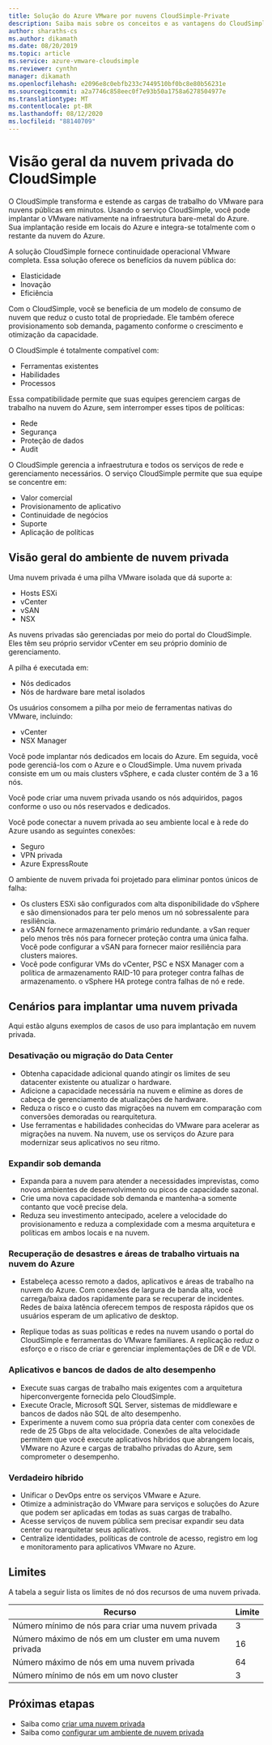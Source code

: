 ```yaml
---
title: Solução do Azure VMware por nuvens CloudSimple-Private
description: Saiba mais sobre os conceitos e as vantagens do CloudSimple, incluindo a continuidade operacional completa do VMware, a compatibilidade com ferramentas, habilidades e processos existentes.
author: sharaths-cs
ms.author: dikamath
ms.date: 08/20/2019
ms.topic: article
ms.service: azure-vmware-cloudsimple
ms.reviewer: cynthn
manager: dikamath
ms.openlocfilehash: e2096e8c0ebfb233c7449510bf0bc8e80b56231e
ms.sourcegitcommit: a2a7746c858eec0f7e93b50a1758a6278504977e
ms.translationtype: MT
ms.contentlocale: pt-BR
ms.lasthandoff: 08/12/2020
ms.locfileid: "88140709"
---
```

# <a name="cloudsimple-private-cloud-overview"></a>Visão geral da nuvem privada do CloudSimple

O CloudSimple transforma e estende as cargas de trabalho do VMware para nuvens públicas em minutos. Usando o serviço CloudSimple, você pode implantar o VMware nativamente na infraestrutura bare-metal do Azure. Sua implantação reside em locais do Azure e integra-se totalmente com o restante da nuvem do Azure.

A solução CloudSimple fornece continuidade operacional VMware completa. Essa solução oferece os benefícios da nuvem pública do:

* Elasticidade
* Inovação
* Eficiência

Com o CloudSimple, você se beneficia de um modelo de consumo de nuvem que reduz o custo total de propriedade. Ele também oferece provisionamento sob demanda, pagamento conforme o crescimento e otimização da capacidade.

O CloudSimple é totalmente compatível com:

* Ferramentas existentes
* Habilidades
* Processos

Essa compatibilidade permite que suas equipes gerenciem cargas de trabalho na nuvem do Azure, sem interromper esses tipos de políticas:

* Rede
* Segurança  
* Proteção de dados  
* Audit

O CloudSimple gerencia a infraestrutura e todos os serviços de rede e gerenciamento necessários. O serviço CloudSimple permite que sua equipe se concentre em:

* Valor comercial
* Provisionamento de aplicativo
* Continuidade de negócios
* Suporte
* Aplicação de políticas

## <a name="private-cloud-environment-overview"></a>Visão geral do ambiente de nuvem privada

Uma nuvem privada é uma pilha VMware isolada que dá suporte a:

* Hosts ESXi
* vCenter
* vSAN
* NSX

As nuvens privadas são gerenciadas por meio do portal do CloudSimple. Eles têm seu próprio servidor vCenter em seu próprio domínio de gerenciamento.

A pilha é executada em:

* Nós dedicados
* Nós de hardware bare metal isolados

Os usuários consomem a pilha por meio de ferramentas nativas do VMware, incluindo:

* vCenter
* NSX Manager

Você pode implantar nós dedicados em locais do Azure. Em seguida, você pode gerenciá-los com o Azure e o CloudSimple. Uma nuvem privada consiste em um ou mais clusters vSphere, e cada cluster contém de 3 a 16 nós.

Você pode criar uma nuvem privada usando os nós adquiridos, pagos conforme o uso ou nós reservados e dedicados.

Você pode conectar a nuvem privada ao seu ambiente local e à rede do Azure usando as seguintes conexões:

* Seguro
* VPN privada
* Azure ExpressRoute

O ambiente de nuvem privada foi projetado para eliminar pontos únicos de falha:

* Os clusters ESXi são configurados com alta disponibilidade do vSphere e são dimensionados para ter pelo menos um nó sobressalente para resiliência.
* a vSAN fornece armazenamento primário redundante. a vSan requer pelo menos três nós para fornecer proteção contra uma única falha. Você pode configurar a vSAN para fornecer maior resiliência para clusters maiores.
* Você pode configurar VMs do vCenter, PSC e NSX Manager com a política de armazenamento RAID-10 para proteger contra falhas de armazenamento. o vSphere HA protege contra falhas de nó e rede.

## <a name="scenarios-for-deploying-a-private-cloud"></a>Cenários para implantar uma nuvem privada

Aqui estão alguns exemplos de casos de uso para implantação em nuvem privada.

### <a name="data-center-retirement-or-migration"></a>Desativação ou migração do Data Center

* Obtenha capacidade adicional quando atingir os limites de seu datacenter existente ou atualizar o hardware.
* Adicione a capacidade necessária na nuvem e elimine as dores de cabeça de gerenciamento de atualizações de hardware.
* Reduza o risco e o custo das migrações na nuvem em comparação com conversões demoradas ou rearquitetura.
* Use ferramentas e habilidades conhecidas do VMware para acelerar as migrações na nuvem. Na nuvem, use os serviços do Azure para modernizar seus aplicativos no seu ritmo.

### <a name="expand-on-demand"></a>Expandir sob demanda

* Expanda para a nuvem para atender a necessidades imprevistas, como novos ambientes de desenvolvimento ou picos de capacidade sazonal.
* Crie uma nova capacidade sob demanda e mantenha-a somente contanto que você precise dela.
* Reduza seu investimento antecipado, acelere a velocidade do provisionamento e reduza a complexidade com a mesma arquitetura e políticas em ambos locais e na nuvem.

### <a name="disaster-recovery-and-virtual-desktops-in-the-azure-cloud"></a>Recuperação de desastres e áreas de trabalho virtuais na nuvem do Azure

* Estabeleça acesso remoto a dados, aplicativos e áreas de trabalho na nuvem do Azure. Com conexões de largura de banda alta, você carrega/baixa dados rapidamente para se recuperar de incidentes. Redes de baixa latência oferecem tempos de resposta rápidos que os usuários esperam de um aplicativo de desktop.

* Replique todas as suas políticas e redes na nuvem usando o portal do CloudSimple e ferramentas do VMware familiares. A replicação reduz o esforço e o risco de criar e gerenciar implementações de DR e de VDI.

### <a name="high-performance-applications-and-databases"></a>Aplicativos e bancos de dados de alto desempenho

* Execute suas cargas de trabalho mais exigentes com a arquitetura hiperconvergente fornecida pelo CloudSimple.
* Execute Oracle, Microsoft SQL Server, sistemas de middleware e bancos de dados não SQL de alto desempenho.
* Experimente a nuvem como sua própria data center com conexões de rede de 25 Gbps de alta velocidade. Conexões de alta velocidade permitem que você execute aplicativos híbridos que abrangem locais, VMware no Azure e cargas de trabalho privadas do Azure, sem comprometer o desempenho.

### <a name="true-hybrid"></a>Verdadeiro híbrido

* Unificar o DevOps entre os serviços VMware e Azure.
* Otimize a administração do VMware para serviços e soluções do Azure que podem ser aplicadas em todas as suas cargas de trabalho.
* Acesse serviços de nuvem pública sem precisar expandir seu data center ou rearquitetar seus aplicativos.
* Centralize identidades, políticas de controle de acesso, registro em log e monitoramento para aplicativos VMware no Azure.

## <a name="limits"></a>Limites

A tabela a seguir lista os limites de nó dos recursos de uma nuvem privada.

| Recurso | Limite |
|----------|-------|
| Número mínimo de nós para criar uma nuvem privada | 3 |
| Número máximo de nós em um cluster em uma nuvem privada | 16 |
| Número máximo de nós em uma nuvem privada | 64 |
| Número mínimo de nós em um novo cluster | 3 |

## <a name="next-steps"></a>Próximas etapas

* Saiba como [criar uma nuvem privada](create-private-cloud.md)
* Saiba como [configurar um ambiente de nuvem privada](quickstart-create-private-cloud.md)
